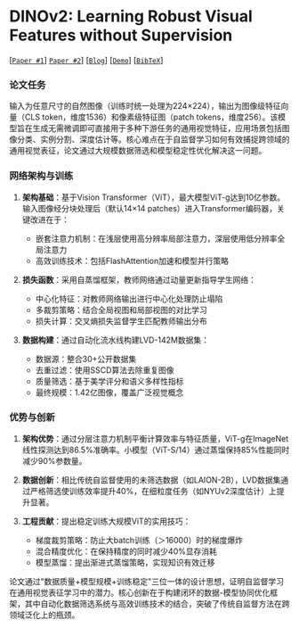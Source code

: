 # DINOv2: Learning Robust Visual Features without Supervision

[[`Paper #1`](https://arxiv.org/abs/2304.07193)] [`Paper #2`](https://arxiv.org/abs/2309.16588)] [[`Blog`](https://ai.facebook.com/blog/dino-v2-computer-vision-self-supervised-learning/)] [[`Demo`](https://dinov2.metademolab.com/)] [[`BibTeX`](https://github.com/facebookresearch/dinov2#citing-dinov2)]

### 论文任务
输入为任意尺寸的自然图像（训练时统一处理为224×224），输出为图像级特征向量（CLS token，维度1536）和像素级特征图（patch tokens，维度256）。该模型旨在生成无需微调即可直接用于多种下游任务的通用视觉特征，应用场景包括图像分类、实例分割、深度估计等。核心难点在于自监督学习如何有效捕捉跨领域的通用视觉表征，论文通过大规模数据筛选和模型稳定性优化解决这一问题。

### 网络架构与训练
1. **架构基础**：基于Vision Transformer（ViT），最大模型ViT-g达到10亿参数。输入图像经分块处理后（默认14×14 patches）进入Transformer编码器，关键改进在于：
   - 嵌套注意力机制：在浅层使用高分辨率局部注意力，深层使用低分辨率全局注意力
   - 高效训练技术：包括FlashAttention加速和模型并行策略

2. **损失函数**：采用自蒸馏框架，教师网络通过动量更新指导学生网络：
   - 中心化特征：对教师网络输出进行中心化处理防止塌陷
   - 多裁剪策略：结合全局视图和局部视图的对比学习
   - 损失计算：交叉熵损失监督学生匹配教师输出分布

3. **数据构建**：通过自动化流水线构建LVD-142M数据集：
   - 数据源：整合30+公开数据集
   - 去重过滤：使用SSCD算法去除重复图像
   - 质量筛选：基于美学评分和语义多样性指标
   - 最终规模：1.42亿图像，覆盖广泛视觉概念

### 优势与创新
1. **架构优势**：通过分层注意力机制平衡计算效率与特征质量，ViT-g在ImageNet线性探测达到86.5%准确率。小模型（ViT-S/14）通过蒸馏保持85%性能同时减少90%参数量。

2. **数据创新**：相比传统自监督使用的未筛选数据（如LAION-2B），LVD数据集通过严格筛选使训练效率提升40%，在细粒度任务（如NYUv2深度估计）上提升显著。

3. **工程贡献**：提出稳定训练大规模ViT的实用技巧：
   - 梯度裁剪策略：防止大batch训练（＞16000）时的梯度爆炸
   - 混合精度优化：在保持精度的同时减少40%显存消耗
   - 模型蒸馏：提出渐进式蒸馏策略，实现知识有效迁移

论文通过"数据质量+模型规模+训练稳定"三位一体的设计思想，证明自监督学习在通用视觉表征学习中的潜力。核心创新在于构建闭环的数据-模型协同优化框架，其中自动化数据筛选系统与高效训练技术的结合，突破了传统自监督方法在跨领域泛化上的瓶颈。